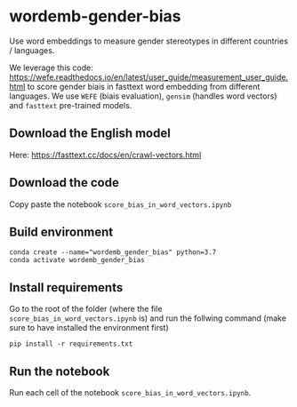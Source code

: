 # wordemb-gender-bias
Use word embeddings to measure gender stereotypes in different countries / languages. 

We leverage this code: https://wefe.readthedocs.io/en/latest/user_guide/measurement_user_guide.html to score gender biais in fasttext word embedding from different languages. We use `WEFE` (biais evaluation), `gensim` (handles word vectors) and `fasttext` pre-trained models. 

## Download the English model 

Here: https://fasttext.cc/docs/en/crawl-vectors.html

## Download the code

Copy paste the notebook `score_bias_in_word_vectors.ipynb`

## Build environment

```
conda create --name="wordemb_gender_bias" python=3.7
conda activate wordemb_gender_bias
```

## Install requirements

Go to the root of the folder (where the file `score_bias_in_word_vectors.ipynb` is)
and run the follwing command (make sure to have installed the environment first)

```
pip install -r requirements.txt
```

## Run the notebook

Run each cell of the notebook `score_bias_in_word_vectors.ipynb`. 
